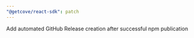 ```yaml
---
"@getcove/react-sdk": patch
---
```


Add automated GitHub Release creation after successful npm publication